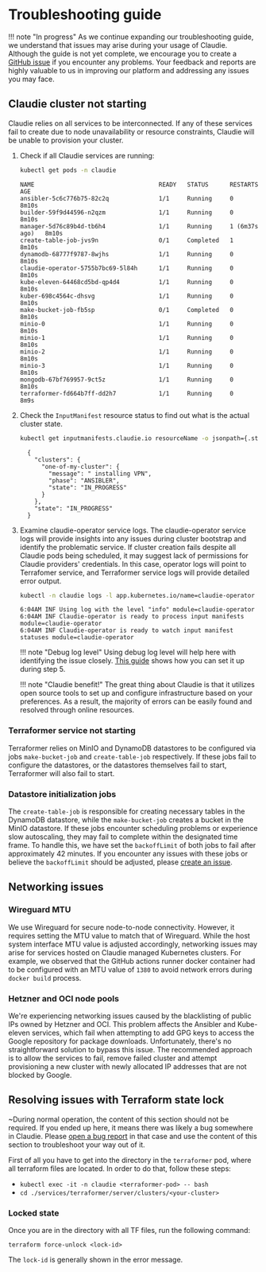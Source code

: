 # Troubleshooting guide

!!! note "In progress"
    As we continue expanding our troubleshooting guide, we understand that issues may arise during your usage of Claudie. Although the guide is not yet complete, we encourage you to create a [GitHub issue](https://github.com/berops/claudie/issues) if you encounter any problems. Your feedback and reports are highly valuable to us in improving our platform and addressing any issues you may face.

## Claudie cluster not starting
Claudie relies on all services to be interconnected. If any of these services fail to create due to node unavailability or resource constraints, Claudie will be unable to provision your cluster.

1. Check if all Claudie services are running:

    ```bash
    kubectl get pods -n claudie
    ```

    ```text
    NAME                                   READY   STATUS      RESTARTS        AGE
    ansibler-5c6c776b75-82c2q              1/1     Running     0               8m10s
    builder-59f9d44596-n2qzm               1/1     Running     0               8m10s
    manager-5d76c89b4d-tb6h4               1/1     Running     1 (6m37s ago)   8m10s
    create-table-job-jvs9n                 0/1     Completed   1               8m10s
    dynamodb-68777f9787-8wjhs              1/1     Running     0               8m10s
    claudie-operator-5755b7bc69-5l84h      1/1     Running     0               8m10s
    kube-eleven-64468cd5bd-qp4d4           1/1     Running     0               8m10s
    kuber-698c4564c-dhsvg                  1/1     Running     0               8m10s
    make-bucket-job-fb5sp                  0/1     Completed   0               8m10s
    minio-0                                1/1     Running     0               8m10s
    minio-1                                1/1     Running     0               8m10s
    minio-2                                1/1     Running     0               8m10s
    minio-3                                1/1     Running     0               8m10s
    mongodb-67bf769957-9ct5z               1/1     Running     0               8m10s
    terraformer-fd664b7ff-dd2h7            1/1     Running     0               8m9s
    ```

2. Check the `InputManifest` resource status to find out what is the actual cluster state.

    ```bash
    kubectl get inputmanifests.claudie.io resourceName -o jsonpath={.status}
    ```

    ```text
      {
        "clusters": {
          "one-of-my-cluster": {
            "message": " installing VPN",
            "phase": "ANSIBLER",
            "state": "IN_PROGRESS"
          }
        },
        "state": "IN_PROGRESS"
      }    
    ```

3. Examine claudie-operator service logs. The claudie-operator service logs will provide insights into any issues during cluster bootstrap and identify the problematic service. If cluster creation fails despite all Claudie pods being scheduled, it may suggest lack of permissions for Claudie providers' credentials. In this case, operator logs will point to Terrafomer service, and Terraformer service logs will provide detailed error output.

    ```bash
    kubectl -n claudie logs -l app.kubernetes.io/name=claudie-operator
    ```

    ```text
    6:04AM INF Using log with the level "info" module=claudie-operator
    6:04AM INF Claudie-operator is ready to process input manifests module=claudie-operator
    6:04AM INF Claudie-operator is ready to watch input manifest statuses module=claudie-operator
    ```

    !!! note "Debug log level"
        Using debug log level will help here with identifying the issue closely. [This guide](https://docs.claudie.io/v0.4.0/getting-started/detailed-guide/#claudie-deployment) shows how you can set it up during step 5.

    !!! note "Claudie benefit!"
        The great thing about Claudie is that it utilizes open source tools to set up and configure infrastructure based on your preferences. As a result, the majority of errors can be easily found and resolved through online resources.

### Terraformer service not starting
Terraformer relies on MinIO and DynamoDB datastores to be configured via jobs `make-bucket-job` and `create-table-job` respectively. If these jobs fail to configure the datastores, or the datastores themselves fail to start, Terraformer will also fail to start.

### Datastore initialization jobs
The `create-table-job` is responsible for creating necessary tables in the DynamoDB datastore, while the `make-bucket-job` creates a bucket in the MinIO datastore. If these jobs encounter scheduling problems or experience slow autoscaling, they may fail to complete within the designated time frame. To handle this, we have set the `backoffLimit` of both jobs to fail after approximately 42 minutes. If you encounter any issues with these jobs or believe the `backoffLimit` should be adjusted, please [create an issue](https://github.com/berops/claudie/issues).

## Networking issues
### Wireguard MTU
We use Wireguard for secure node-to-node connectivity. However, it requires setting the MTU value to match that of Wireguard. While the host system interface MTU value is adjusted accordingly, networking issues may arise for services hosted on Claudie managed Kubernetes clusters. For example, we observed that the GitHub actions runner docker container had to be configured with an MTU value of `1380` to avoid network errors during `docker build` process.

### Hetzner and OCI node pools
We're experiencing networking issues caused by the blacklisting of public IPs owned by Hetzner and OCI. This problem affects the Ansibler and Kube-eleven services, which fail when attempting to add GPG keys to access the Google repository for package downloads. Unfortunately, there's no straightforward solution to bypass this issue. The recommended approach is to allow the services to fail, remove failed cluster and attempt provisioning a new cluster with newly allocated IP addresses that are not blocked by Google.

## Resolving issues with Terraform state lock

~During normal operation, the content of this section should not be required. If you ended up here, it means there was likely a bug somewhere in Claudie. Please [open a bug report](https://github.com/berops/claudie/issues/new/choose) in that case and use the content of this section to troubleshoot your way out of it.

First of all you have to get into the directory in the `terraformer` pod, where all terraform files are located. In order to do that, follow these steps:

* `kubectl exec -it -n claudie <terraformer-pod> -- bash`
* `cd ./services/terraformer/server/clusters/<your-cluster>`

### Locked state

Once you are in the directory with all TF files, run the following command:

```
terraform force-unlock <lock-id>
```

The `lock-id` is generally shown in the error message.
